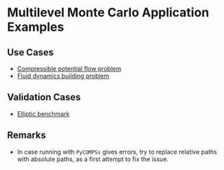 # Multilevel Monte Carlo Application Examples

## Use Cases
- [Compressible potential flow problem](use_cases/compressible_potential_flow/README.md)
- [Fluid dynamics building problem](use_cases/fluid_dynamics_building)

## Validation Cases
- [Elliptic benchmark](validation/elliptic_benchmark)

## Remarks
- In case running with `PyCOMPSs` gives errors, try to replace relative paths with absolute paths, as a first attempt to fix the issue.
